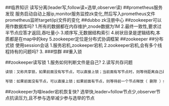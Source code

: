##临界知识
读写分离(leader写,follow读+选举,observer读)
##prometheus服务发现
服务启动自动上报ip,monitor服务监控zk变化,然后写入prometheus文件
prometheus监听target(ip)文件的变化
##dubbo
zk注册中心
##zookeeper可以用作数据库吗?
1.所有的数据都在内存维护,znode数据为1M
2.最终一致性,要求过半节点应答才返回,吞吐量小
3.顺序写,无数据结构索引
4.树状目录是逻辑结构,本质都是在map中的key
5.zookeeper定位是分布式协调框架
##zookeeper
##分布式锁
使用session会话
[](https://blog.csdn.net/crazymakercircle/article/details/85956246)
[](http://git.mashibing.com/bjmashibing/InternetArchitect/blob/master/10%20Zookeeper/src/main/java/com/msb/zookeeper/locks/WatchCallBack.java)
1.服务宕机,zookeeper宕机
2.zookeeper宕机,会有多个线程持有的问题吗?
3.
###惊群
##重入锁

##zookeeper读写锁
[](https://juejin.cn/post/6844903710510809096)
1.服务如何判断文件是自己?
2.读写共存问题
```asp
读锁：又称共享锁，如果前面没有写节点，可以直接上锁；当前面有写节点时，则等待距离自己最近的写节点释放（ 删除 ）。
                     
写锁：如果前面没有节点，可以直接上锁；如果前面有节点，则等待前一个节点释放（ 删除 ）如果两个写节点之间有读节点，必需等待读节点释放之后再进行写节点请求，否则会有不可重复读的问题。                                         
```
##zookeeper为啥leader宕机恢复快?
选举快,leader+follow节点少,observer节点抗读压力,且不参与选举减少参与选举的节点
